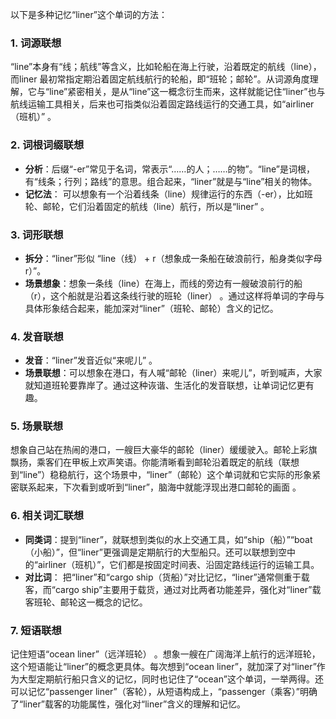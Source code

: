 以下是多种记忆“liner”这个单词的方法：
### 1. 词源联想
“line”本身有“线；航线”等含义，比如轮船在海上行驶，沿着既定的航线（line），而liner 最初常指定期沿着固定航线航行的轮船，即“班轮；邮轮”。从词源角度理解，它与“line”紧密相关，是从“line”这一概念衍生而来，这样就能记住“liner”也与航线运输工具相关，后来也可指类似沿着固定路线运行的交通工具，如“airliner（班机）” 。

### 2. 词根词缀联想
- **分析**：后缀“-er”常见于名词，常表示“……的人；……的物”。“line”是词根，有“线条；行列；路线”的意思。组合起来，“liner”就是与“line”相关的物体。
- **记忆法**： 可以想象有一个沿着线条（line）规律运行的东西（-er），比如班轮、邮轮，它们沿着固定的航线（line）航行，所以是“liner” 。

### 3. 词形联想
- **拆分**：“liner”形似 “line（线） + r（想象成一条船在破浪前行，船身类似字母r）”。
- **场景想象**：想象一条线（line）在海上，而线的旁边有一艘破浪前行的船（r），这个船就是沿着这条线行驶的班轮（liner） 。通过这样将单词的字母与具体形象结合起来，能加深对“liner”（班轮、邮轮）含义的记忆。

### 4. 发音联想
- **发音**：“liner”发音近似“来呢儿” 。
- **场景联想**：可以想象在港口，有人喊“邮轮（liner）来呢儿”，听到喊声，大家就知道班轮要靠岸了。通过这种诙谐、生活化的发音联想，让单词记忆更有趣。

### 5. 场景联想
想象自己站在热闹的港口，一艘巨大豪华的邮轮（liner）缓缓驶入。邮轮上彩旗飘扬，乘客们在甲板上欢声笑语。你能清晰看到邮轮沿着既定的航线（联想到“line”）稳稳航行，这个场景中，“liner”（邮轮）这个单词就和它实际的形象紧密联系起来，下次看到或听到“liner”，脑海中就能浮现出港口邮轮的画面 。

### 6. 相关词汇联想
- **同类词**：提到“liner”，就联想到类似的水上交通工具，如“ship（船）”“boat（小船）”，但“liner”更强调是定期航行的大型船只。还可以联想到空中的“airliner（班机）”，它们都是按固定时间表、沿固定路线运行的运输工具。
- **对比词**： 把“liner”和“cargo ship（货船）”对比记忆，“liner”通常侧重于载客，而“cargo ship”主要用于载货，通过对比两者功能差异，强化对“liner”载客班轮、邮轮这一概念的记忆。

### 7. 短语联想
记住短语“ocean liner”（远洋班轮） 。想象一艘在广阔海洋上航行的远洋班轮，这个短语能让“liner”的概念更具体。每次想到“ocean liner”，就加深了对“liner”作为大型定期航行船只含义的记忆，同时也记住了“ocean”这个单词，一举两得。还可以记忆“passenger liner”（客轮），从短语构成上，“passenger（乘客）”明确了“liner”载客的功能属性，强化对“liner”含义的理解和记忆。 